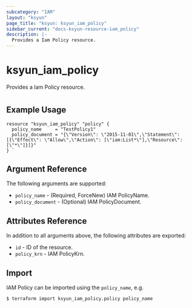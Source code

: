 ```yaml
---
subcategory: "IAM"
layout: "ksyun"
page_title: "ksyun: ksyun_iam_policy"
sidebar_current: "docs-ksyun-resource-iam_policy"
description: |-
  Provides a Iam Policy resource.
---
```


# ksyun_iam_policy

Provides a Iam Policy resource.

#

## Example Usage

```hcl
resource "ksyun_iam_policy" "policy" {
  policy_name     = "TestPolicy1"
  policy_document = "{\"Version\": \"2015-11-01\",\"Statement\": [{\"Effect\": \"Allow\",\"Action\": [\"iam:List*\"],\"Resource\": [\"*\"]}]}"
} `
```

## Argument Reference

The following arguments are supported:

* `policy_name` - (Required, ForceNew) IAM PolicyName.
* `policy_document` - (Optional) IAM PolicyDocument.

## Attributes Reference

In addition to all arguments above, the following attributes are exported:

* `id` - ID of the resource.
* `policy_krn` - IAM PolicyKrn.


## Import

IAM Policy can be imported using the `policy_name`, e.g.

```
$ terraform import ksyun_iam_policy.policy policy_name
```

